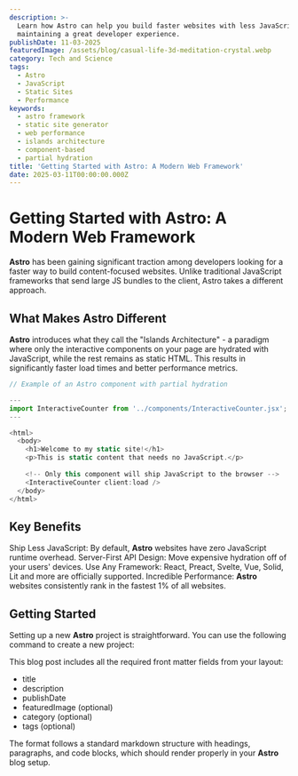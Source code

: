 ```yaml
---
description: >-
  Learn how Astro can help you build faster websites with less JavaScript while
  maintaining a great developer experience.
publishDate: 11-03-2025
featuredImage: /assets/blog/casual-life-3d-meditation-crystal.webp
category: Tech and Science
tags:
  - Astro
  - JavaScript
  - Static Sites
  - Performance
keywords:
  - astro framework
  - static site generator
  - web performance
  - islands architecture
  - component-based
  - partial hydration
title: 'Getting Started with Astro: A Modern Web Framework'
date: 2025-03-11T00:00:00.000Z
---
```


# Getting Started with Astro: A Modern Web Framework

**Astro** has been gaining significant traction among developers looking for a faster way to build content-focused websites. Unlike traditional JavaScript frameworks that send large JS bundles to the client, Astro takes a different approach.

## What Makes Astro Different

**Astro** introduces what they call the "Islands Architecture" - a paradigm where only the interactive components on your page are hydrated with JavaScript, while the rest remains as static HTML. This results in significantly faster load times and better performance metrics.

```js
// Example of an Astro component with partial hydration

---
import InteractiveCounter from '../components/InteractiveCounter.jsx';
---

<html>
  <body>
    <h1>Welcome to my static site!</h1>
    <p>This is static content that needs no JavaScript.</p>
    
    <!-- Only this component will ship JavaScript to the browser -->
    <InteractiveCounter client:load />
  </body>
</html>

```

## Key Benefits

Ship Less JavaScript: By default, **Astro** websites have zero JavaScript runtime overhead.
Server-First API Design: Move expensive hydration off of your users' devices.
Use Any Framework: React, Preact, Svelte, Vue, Solid, Lit and more are officially supported.
Incredible Performance: **Astro** websites consistently rank in the fastest 1% of all websites.

## Getting Started

Setting up a new **Astro** project is straightforward. You can use the following command to create a new project:

This blog post includes all the required front matter fields from your layout:

* title
* description
* publishDate
* featuredImage (optional)
* category (optional)
* tags (optional)

The format follows a standard markdown structure with headings, paragraphs, and code blocks, which should render properly in your **Astro** blog setup.
